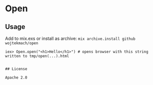 # Open

## Usage

Add to mix.exs or install as archive: `mix archive.install github wojtekmach/open`

```
iex> Open.open("<h1>Hello</h1>") # opens browser with this string written to tmp/open(...).html


## License

Apache 2.0
